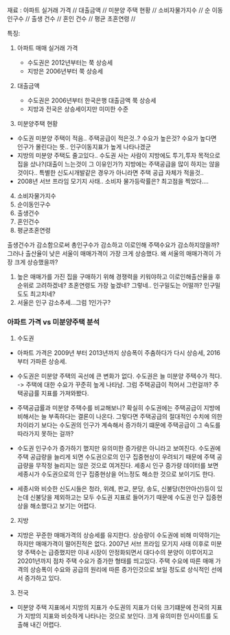 재료 : 아파트 실거래 가격 // 대출금액 // 미분양 주택 현황 // 소비자물가지수 // 
      순 이동인구수 //  출생 건수 // 혼인 건수 // 평균 초혼연령 // 

특징: 
1. 아파트 매매 실거래 가격 
   - 수도권은 2012년부터는 쭉 상승세
   - 지방은 2006년부터 쭉 상승세

2. 대출금액
   - 수도권은 2006년부터 한국은행 대출금액 쭉 상승세
   - 지방과 전국은 상승세이지만 미미한 수준
  
3. 미분양주택 현황
  - 수도권 미분양 주택이 적음.. 주택공급이 적은것..? 수요가 높은것? 수요가 높다면 인구가 몰린다는 뜻.. 인구이동지표가 높게 나타나겠군
  - 지방의 미분양 주택도 줄고있다.. 수도권 사는 사람이 지방에도 투기,투자 목적으로 집을 샀나?(대출이 느는것이 그 이유인가?) 지방에는 주택공급을 많이 하지는 않을것이다.. 특별한 신도시개발같은 경우가 아니라면 주택 공급 자체가 적을것..
  - 2008년 서브 프라임 모기지 사태.. 소비자 물가등락률은? 최고점을 찍었다....

4. 소비자물가지수
5. 순이동인구수
6. 출생건수
7. 혼인건수
8. 평균초혼연령



출생건수가 감소함으로써 총인구수가 감소하고 이로인해 주택수요가 감소하지않을까?
그러나 출산율이 낮은 서울이 매매가격이 가장 크게 상승했다.
왜 서울의 매매가격이 가장 크게 상승했을까?
1. 높은 매매가를 가진 집을 구매하기 위해 경쟁력을 키워야하고 이로인해출산율을 후순위로 고려하겠네? 초혼연령도 가장 높겠네? 그렇네.. 인구밀도는 어떨까? 인구밀도도 최고치네?
2. 서울은 인구 감소추세...그럼 1인가구?



### 아파트 가격 vs 미분양주택 분석

1. 수도권
  - 아파트 가격은 2009년 부터 2013년까지 상승폭이 주춤하다가 다시 상승세, 2016부터 가파른 상승세.
  - 수도권은 미분양 주택의 곡선에 큰 변화가 없다. 수도권은 늘 미분양 주택수가 적다. -> 주택에 대한 수요가 꾸준히 높게 나타남. 그럼 주택공급이 적어서 그런걸까?
  주택공급률 지표를 가져와봤다.

  - 주택공급률과 미분양 주택수를 비교해보니? 확실히 수도권에는 주택공급이 지방에 비해서는 늘 부족하다는 결론이 나온다. 그렇다면 주택공급의 절대적인 수치에 의한 차이라기 보다는 수도권의 인구가 계속해서 증가하기 떄문에 주택공급이 그 속도를 따라가지 못하는 걸까? 

  - 수도권 인구수가 증가하기 했지만 유의미한 증가량은 아니라고 보여진다. 수도권에 주택 공급량을 늘리게 되면 수도권으로의 인구 집중현상이 우려되기 때문에 주택 공급량을 무작정 늘리지는 않은 것으로 여겨진다. 세종시 인구 증가량 데이터를 보면 세종시가 수도권으로의 인구 집중현상을 어느정도 해소한 것으로 보이기도 한다.

  - 세종시와 비슷한 신도시들은 청라, 위례, 판교, 분당, 송도, 신불당(천안아산)등이 있는데 신불당을 제외하고는 모두 수도권 지표로 들어가기 때문에 수도권 인구 집중현상을 해소했다고 보기는 어렵다.


2. 지방
  - 지방은 꾸준한 매매가격의 상승세를 유지한다. 상승량이 수도권에 비해 미약하기는 하지만 매매가격이 떨어진적은 없다. 2007년 서브 프라임 모기지 사태 이후로 미분양 주택수는 급증했지만 이내 시장이 안정화되면서 대다수의 분양이 이루어지고 20201년까지 점차 주택 수요가 증가한 형태를 띄고있다.
  주택 수요에 따른 매매 가격의 상승폭이 수요와 공급의 원리에 따른 증가인것으로 보일 정도로 상식적인 선에서 증가하고 있다.

3. 전국
- 미분양 주택 지표에서 지방의 지표가 수도권의 지표가 더욱 크기떄문에 전국의 지표가 지방의 지표와 비슷하게 나타나는 것으로 보인다. 크게 유의미한 인사이트를 도출해 내긴 어렵다. 